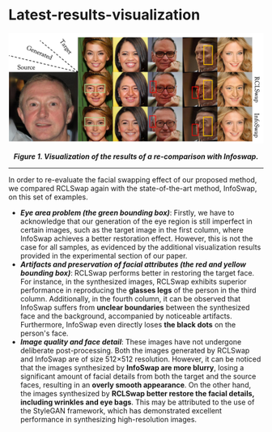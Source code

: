 # Latest-results-visualization
![Upper](/title-upper-comp.png "Visualization of the results of a re-comparison with Infoswap")
<div align="center"><b><i>Figure 1. Visualization of the results of a re-comparison with Infoswap.</i></b></div>


---

In order to re-evaluate the facial swapping effect of our proposed method, we compared RCLSwap again with the state-of-the-art method, InfoSwap, on this set of examples. 
- ***Eye area problem (the green bounding box)***: Firstly, we have to acknowledge that our generation of the eye region is still imperfect in certain images, such as the target image in the first column, where InfoSwap achieves a better restoration effect. However, this is not the case for all samples, as evidenced by the additional visualization results provided in the experimental section of our paper.
- ***Artifacts and preservation of facial attributes (the red and yellow bounding box)***: RCLSwap performs better in restoring the target face. For instance, in the synthesized images, RCLSwap exhibits superior performance in reproducing the **glasses legs** of the person in the third column. Additionally, in the fourth column, it can be observed that InfoSwap suffers from **unclear boundaries** between the synthesized face and the background, accompanied by noticeable artifacts. Furthermore, InfoSwap even directly loses **the black dots** on the person's face.
- ***Image quality and face detail***: These images have not undergone deliberate post-processing. Both the images generated by RCLSwap and InfoSwap are of size 512×512 resolution. However, it can be noticed that the images synthesized by **InfoSwap are more blurry**, losing a significant amount of facial details from both the target and the source faces, resulting in an **overly smooth appearance**. On the other hand, the images synthesized by **RCLSwap better restore the facial details, including wrinkles and eye bags**. This may be attributed to the use of the StyleGAN framework, which has demonstrated excellent performance in synthesizing high-resolution images.
